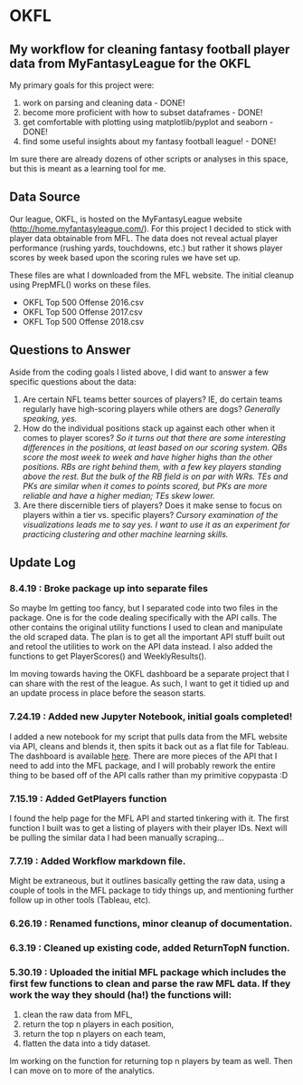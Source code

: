 # OKFL
My workflow for cleaning fantasy football player data from MyFantasyLeague for the OKFL
---
My primary goals for this project were:
1. work on parsing and cleaning data - DONE!
2. become more proficient with how to subset dataframes - DONE!
3. get comfortable with plotting using matplotlib/pyplot and seaborn - DONE!
4. find some useful insights about my fantasy football league! - DONE!

Im sure there are already dozens of other scripts or analyses in this space, but this is meant as a learning tool for me.

## Data Source
Our league, OKFL, is hosted on the MyFantasyLeague website (http://home.myfantasyleague.com/). For this project I decided to stick with player data obtainable from MFL. The data does not reveal actual player performance (rushing yards, touchdowns, etc.) but rather it shows player scores by week based upon the scoring rules we have set up. 

These files are what I downloaded from the MFL website. The initial cleanup using PrepMFL() works on these files.
- OKFL Top 500 Offense 2016.csv
- OKFL Top 500 Offense 2017.csv
- OKFL Top 500 Offense 2018.csv

## Questions to Answer
Aside from the coding goals I listed above, I did want to answer a few specific questions about the data:
1. Are certain NFL teams better sources of players? IE, do certain teams regularly have high-scoring players while others are dogs?
<i>Generally speaking, yes.</i>
2. How do the individual positions stack up against each other when it comes to player scores? 
<i>So it turns out that there are some interesting differences in the positions, at least based on our scoring system. QBs score the most week to week and have higher highs than the other positions. RBs are right behind them, with a few key players standing above the rest. But the bulk of the RB field is on par with WRs. TEs and PKs are similar when it comes to points scored, but PKs are more reliable and have a higher median; TEs skew lower.</i>
3. Are there discernible tiers of players? Does it make sense to focus on players within a tier vs. specific players?
<i>Cursory examination of the visualizations leads me to say yes. I want to use it as an experiment for practicing clustering and other machine learning skills.</i>

## Update Log
### 8.4.19 : Broke package up into separate files
So maybe Im getting too fancy, but I separated code into two files in the package. One is for the code dealing specifically with the API calls. The other contains the original utility functions I used to clean and manipulate the old scraped data. The plan is to get all the important API stuff built out and retool the utilities to work on the API data instead. I also added the functions to get PlayerScores() and WeeklyResults().

Im moving towards having the OKFL dashboard be a separate project that I can share with the rest of the league. As such, I want to get it tidied up and an update process in place before the season starts.
### 7.24.19 : Added new Jupyter Notebook, initial goals completed!
I added a new notebook for my script that pulls data from the MFL website via API, cleans and blends it, then spits it back out as a flat file for Tableau. The dashboard is available [here](https://public.tableau.com/views/OKFLOwnerDashboard2018/Story1?:embed=y&:display_count=yes&publish=yes&:origin=viz_share_link). There are more pieces of the API that I need to add into the MFL package, and I will probably rework the entire thing to be based off of the API calls rather than my primitive copypasta :D
### 7.15.19 : Added GetPlayers function
I found the help page for the MFL API and started tinkering with it. The first function I built was to get a listing of players with their player IDs. Next will be pulling the similar data I had been manually scraping...
### 7.7.19 : Added Workflow markdown file.
Might be extraneous, but it outlines basically getting the raw data, using a couple of tools in the MFL package to tidy things up, and mentioning further follow up in other tools (Tableau, etc).
### 6.26.19 : Renamed functions, minor cleanup of documentation. 
### 6.3.19 : Cleaned up existing code, added ReturnTopN function.
### 5.30.19 : Uploaded the initial MFL package which includes the first few functions to clean and parse the raw MFL data. If they work the way they should (ha!) the functions will: 
1. clean the raw data from MFL,
2. return the top n players in each position,
3. return the top n players on each team,
4. flatten the data into a tidy dataset.

Im working on the function for returning top n players by team as well. Then I can move on to more of the analytics.
